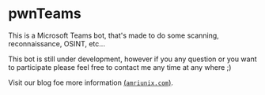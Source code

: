 # pwnTeams

This is a Microsoft Teams bot, that's made to do some scanning, reconnaissance, OSINT, etc...

This bot is still under development, however if you any question or you want to participate please feel free to contact me any time at any where ;) 

Visit our blog foe more information [(`amriunix.com`)]('https://amriunix.com').